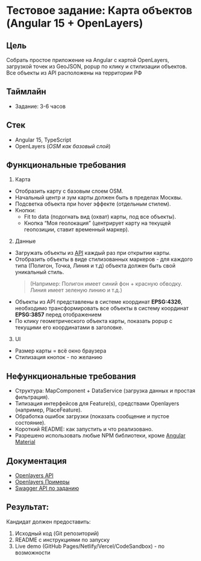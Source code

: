 

# Тестовое задание: Карта объектов (Angular 15 + OpenLayers)

## Цель

Собрать простое приложение на Angular с картой OpenLayers, загрузкой точек из GeoJSON, popup по клику и стилизации объектов. Все объекты из API расположены на территории РФ

## Таймлайн
- Задание: 3-6 часов

## Стек
- Angular 15, TypeScript
- OpenLayers (*OSM как базовый слой*)

## Функциональные требования
1) Карта
- Отобразить карту с базовым слоем OSM.
- Начальный центр и зум карты должен быть в пределах Москвы.
- Подсветка объекта при hover эффекте (отдельным стилем).
- Кнопки:
	- Fit to data (подогнать вид (охват) карты, под все объекты).
	- Кнопка “Моя геолокация” (центрирует карту на текущей геопозиции, ставит временный маркер).

2) Данные
- Загружать объекты из [API](https://evo-academy.wckz.dev/api/junior-1) каждый раз при открытии карты.
- Отобразить объекты в виде стилизованных маркеров - для каждого типа (Полигон, Точка, Линия и т.д) объекта должен быть свой уникальный стиль.
  > (Например: Полигон имеет синий фон + красную обводку. Линия имеет зеленую линию и т.д.)
- Объекты из API представлены в системе координат **EPSG:4326**, необходимо трансформировать все объекты в систему координат **EPSG:3857** перед отображением
- По клику геометрического объекта карты, показать popup с текущими его координатами в заголовке.

3) UI
- Размер карты = всё окно браузера
- Стилизация кнопок - по желанию

## Нефункциональные требования
- Структура: MapComponent + DataService (загрузка данных и простая фильтрация).
- Типизация интерфейсов для Feature(s), средствами Openlayers (например, PlaceFeature).
- Обработка ошибок загрузки (показать сообщение и пустое состояние).
- Короткий README: как запустить и что реализовано.
- Разрешено использовать любые NPM библиотеки, кроме [Angular Material](https://material.angular.dev/)

## Документация

- [Openlayers API](https://openlayers.org/en/latest/apidoc/)
- [Openlayers Примеры](https://openlayers.org/en/latest/examples/)
- [Swagger API по заданию](https://evo-academy.wckz.dev/api/junior-1)

## Результат:
Кандидат должен предоставить:
1. Исходный код (Git репозиторий)
2. README с инструкциями по запуску
3. Live demo (GitHub Pages/Netlify/Vercel/CodeSandbox) - по возможности
